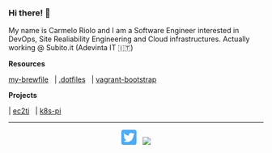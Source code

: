 ### <p align="left">Hi there! 👋</p>

<p align="left"> 
    My name is Carmelo Riolo and I am a Software Engineer interested in DevOps, Site Realiability Engineering and Cloud infrastructures.
    Actually working @ Subito.it (Adevinta IT 🇮🇹)
</p>


**Resources**

<a href="https://github.com/carmeloriolo/my-brewfile">my-brewfile</a>&nbsp;&nbsp;
| <a href="https://github.com/carmeloriolo/.dotfiles">.dotfiles</a>&nbsp;&nbsp;
| <a href="https://github.com/carmeloriolo/vagrant-bootstrap">vagrant-bootstrap</a>&nbsp;&nbsp;

**Projects**

| <a href="https://github.com/carmeloriolo/ec2ti">ec2ti</a>&nbsp;&nbsp;
| <a href="https://github.com/carmeloriolo/k8s-pi">k8s-pi</a>&nbsp;&nbsp;

<hr/>
<p align='center'>
    <a href="https://twitter.com/carmelo_riolo"><img height="30" src="./imgs/twitter.png"></a>&nbsp;&nbsp;
    <a href="https://www.linkedin.com/in/carmelo-riolo-628690105/"><img height="30" src="https://github.com/WaylonWalker/WaylonWalker/blob/main/icon/linkedin.png?raw=true"></a>
</p>
